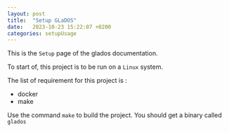 ```yaml
---
layout: post
title:  "Setup GLaDOS"
date:   2023-10-23 15:22:07 +0200
categories: setupUsage
---
```

This is the `Setup` page of the glados documentation.

To start of, this project is to be run on a `Linux` system.


The list of requirement for this project is :
- docker
- make

Use the command `make` to build the project.
You should get a binary called `glados`

